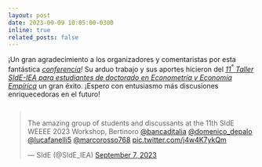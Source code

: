 ```yaml
---
layout: post
date: 2023-09-09 10:05:00-0300
inline: true
related_posts: false
---
```


¡Un gran agradecimiento a los organizadores y comentaristas por esta fantástica <i>[conferencia](https://www.side-iea.it/sites/side-iea.it/files/weee_2023_program.pdf)!</i> Su arduo trabajo y sus aportes hicieron del <i>[11<sup>°</sup> Taller SIdE-IEA para estudiantes de doctorado en Econometría y Economía Empírica](https://www.side-iea.it/events/courses/11th-side-workshop-phd-students-econometrics-and-empirical-economics-weee-2023)</i> un gran éxito. ¡Espero con entusiasmo más discusiones enriquecedoras en el futuro!

<div class="mt-2" style="display: flex; justify-content: center;">
  <blockquote class="twitter-tweet">
    <p lang="en" dir="ltr">
      The amazing group of students and discussants at the 11th SIdE WEEEE 2023 Workshop, Bertinoro
      <a href="https://twitter.com/bancaditalia?ref_src=twsrc%5Etfw">@bancaditalia</a>
      <a href="https://twitter.com/domenico_depalo?ref_src=twsrc%5Etfw">@domenico_depalo</a>
      <a href="https://twitter.com/lucafanelli5?ref_src=twsrc%5Etfw">@lucafanelli5</a>
      <a href="https://twitter.com/marcorosso768?ref_src=twsrc%5Etfw">@marcorosso768</a>
      <a href="https://t.co/j4w4K7ykQm">pic.twitter.com/j4w4K7ykQm</a>
    </p>&mdash; SIdE (@SIdE_IEA)
    <a href="https://twitter.com/SIdE_IEA/status/1699898225216418170?ref_src=twsrc%5Etfw">September 7, 2023</a>
  </blockquote>
  <script async src="https://platform.twitter.com/widgets.js" charset="utf-8"></script>
</div>
